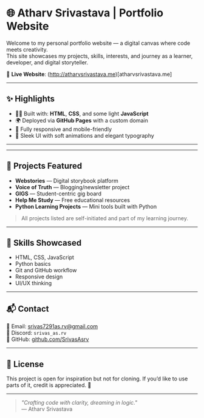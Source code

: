 # 🌐 Atharv Srivastava | Portfolio Website

Welcome to my personal portfolio website — a digital canvas where code meets creativity.  
This site showcases my projects, skills, interests, and journey as a learner, developer, and digital storyteller.

🔗 **Live Website**: (http://atharvsrivastava.me)[atharvsrivastava.me]

---

## ✨ Highlights

- 🧑‍💻 Built with: **HTML**, **CSS**, and some light **JavaScript**
- 🌍 Deployed via **GitHub Pages** with a custom domain
- 📱 Fully responsive and mobile-friendly
- 🌌 Sleek UI with soft animations and elegant typography

---


---

## 💼 Projects Featured

- **Webstories** — Digital storybook platform
- **Voice of Truth** — Blogging/newsletter project
- **GIGS** — Student-centric gig board
- **Help Me Study** — Free educational resources
- **Python Learning Projects** — Mini tools built with Python

> All projects listed are self-initiated and part of my learning journey.

---

## 🧠 Skills Showcased

- HTML, CSS, JavaScript
- Python basics
- Git and GitHub workflow
- Responsive design
- UI/UX thinking

---

## 📬 Contact

📧 Email: [srivas7291as.rv@gmail.com](mailto:srivas7291as.rv@gmail.com)  
🔗 Discord: `srivas_as.rv`  
🔗 GitHub: [github.com/SrivasAsrv](https://github.com/SrivasAsrv)

---

## 📌 License

This project is open for inspiration but not for cloning. If you’d like to use parts of it, credit is appreciated. 🌟

---

> _"Crafting code with clarity, dreaming in logic."_  
— Atharv Srivastava




